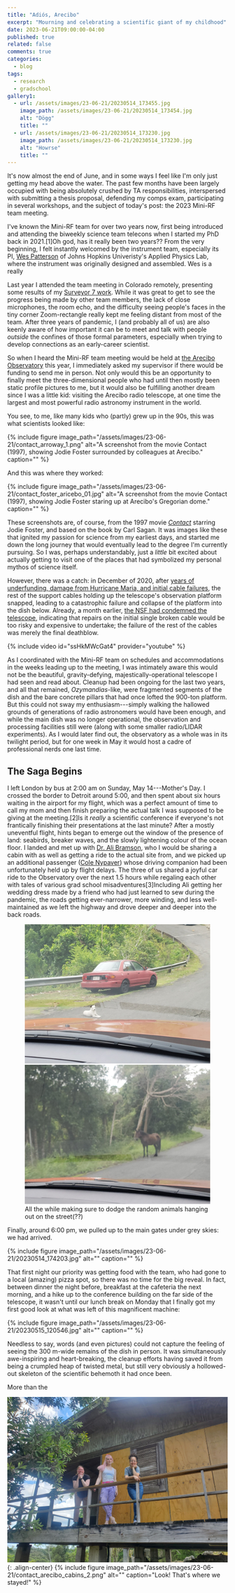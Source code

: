 ```yaml
---
title: "Adiós, Arecibo"
excerpt: "Mourning and celebrating a scientific giant of my childhood"
date: 2023-06-21T09:00:00-04:00
published: true
related: false
comments: true
categories:
  - blog
tags:
  - research
  - gradschool
gallery1:
  - url: /assets/images/23-06-21/20230514_173455.jpg
    image_path: /assets/images/23-06-21/20230514_173454.jpg
    alt: "Dögg"
    title: ""
  - url: /assets/images/23-06-21/20230514_173230.jpg
    image_path: /assets/images/23-06-21/20230514_173230.jpg
    alt: "Howrse"
    title: ""
---
```


It's now almost the end of June, and in some ways I feel like I'm only just getting my head above the water. The past few months have been largely occupied with being absolutely crushed by TA responsibilities, interspersed with submitting a thesis proposal, defending my comps exam, participating in several workshops, and the subject of today's post: the 2023 Mini-RF team meeting.

I've known the Mini-RF team for over two years now, first being introduced and attending the biweekly science team telecons when I started my PhD back in 2021.<span class="ref"><span class="refnum">[1]</span><span class="refbody">Oh god, has it really been two years??</span></span> From the very beginning, I felt instantly welcomed by the instrument team, especially its PI, [Wes Patterson](https://civspace.jhuapl.edu/people/gerald-wes-patterson) of Johns Hopkins Univeristy's Applied Physics Lab, where the instrument was originally designed and assembled. Wes is a really

Last year I attended the team meeting in Colorado remotely, presenting some results of my [Surveyor 7 work](https://baas.aas.org/pub/2022n8i316p05/release/1?readingCollection=15dae834). While it was great to get to see the progress being made by other team members, the lack of close microphones, the room echo, and the difficulty seeing people's faces in the tiny corner Zoom-rectangle really kept me feeling distant from most of the team. After three years of pandemic, I (and probably all of us) are also keenly aware of how important it can be to meet and talk with people _outside_ the confines of those formal parameters, especially when trying to develop connections as an early-career scientist.

So when I heard the Mini-RF team meeting would be held at [the Arecibo Observatory](https://www.naic.edu/ao/landing) this year, I immediately asked my supervisor if there would be funding to send me in person. Not only would this be an opportunity to finally meet the three-dimensional people who had until then mostly been static profile pictures to me, but it would also be fulfilling another dream since I was a little kid: visiting the Arecibo radio telescope, at one time the largest and most powerful radio astronomy instrument in the world.

You see, to me, like many kids who (partly) grew up in the 90s, this was what scientists looked like:

{% include figure image_path="/assets/images/23-06-21/contact_arroway_1.png" alt="A screenshot from the movie Contact (1997), showing Jodie Foster surrounded by colleagues at Arecibo." caption="" %}

And this was where they worked:

{% include figure image_path="/assets/images/23-06-21/contact_foster_aricebo_01.jpg" alt="A screenshot from the movie Contact (1997), showing Jodie Foster staring up at Arecibo's Gregorian dome." caption="" %}

These screenshots are, of course, from the 1997 movie [_Contact_](https://www.imdb.com/title/tt0118884/) starring Jodie Foster, and based on the book by Carl Sagan. It was images like these that ignited my passion for science from my earliest days, and started me down the long journey that would eventually lead to the degree I'm currently pursuing. So I was, perhaps understandably, just a _little_ bit excited about actually getting to visit one of the places that had symbolized my personal mythos of science itself.

However, there was a catch: in December of 2020, after [years of underfunding, damage from Hurricane Maria, and initial cable failures](https://www.science.org/content/article/how-famed-arecibo-telescope-fell-and-how-it-might-rise-again), the rest of the support cables holding up the telescope's observation platform snapped, leading to a catastrophic failure and collapse of the platform into the dish below. Already, a month earlier, [the NSF had condemned the telescope](https://new.nsf.gov/news/nsf-begins-planning-decommissioning-arecibo), indicating that repairs on the initial single broken cable would be too risky and expensive to undertake; the failure of the rest of the cables was merely the final deathblow.

{% include video id="ssHkMWcGat4" provider="youtube" %}

As I coordinated with the Mini-RF team on schedules and accommodations in the weeks leading up to the meeting, I was intimately aware this would not be the beautiful, gravity-defying, majestically-operational telescope I had seen and read about. Cleanup had been ongoing for the last two years, and all that remained, _Ozymandias_-like, were fragmented segments of the dish and the bare concrete pillars that had once lofted the 900-ton platform. But this could not sway my enthusiasm---simply walking the hallowed grounds of generations of radio astronomers would have been enough, and while the main dish was no longer operational, the observation and processing facilities still were (along with some smaller radio/LIDAR experiments). As I would later find out, the observatory as a whole was in its twilight period, but for one week in May it would host a cadre of professional nerds one last time.

## The Saga Begins

I left London by bus at 2:00 am on Sunday, May 14---Mother's Day. I crossed the border to Detroit around 5:00, and then spent about six hours waiting in the airport for my flight, which was a perfect amount of time to call my mom and then finish preparing the actual talk I was supposed to be giving at the meeting.<span class="ref"><span class="refnum">[2]</span><span class="refbody">Is it _really_ a scientific conference if everyone's not frantically finishing their presentations at the last minute?</span></span> After a mostly uneventful flight, hints began to emerge out the window of the presence of land: seabirds, breaker waves, and the slowly lightening colour of the ocean floor. I landed and met up with [Dr. Ali Bramson](https://www.eaps.purdue.edu/bramson/), who I would be sharing a cabin with as well as getting a ride to the actual site from, and we picked up an additional passenger ([Cole Nypaver](https://scholar.google.com/citations?user=O7z8AQUAAAAJ&hl=en)) whose driving companion had been unfortunately held up by flight delays. The three of us shared a joyful car ride to the Observatory over the next 1.5 hours while regaling each other with tales of various grad school misadventures<span class="ref"><span class="refnum">[3]</span><span class="refbody">Including Ali getting her wedding dress made by a friend who had just learned to sew during the pandemic</span></span>, the roads getting ever-narrower, more winding, and less well-maintained as we left the highway and drove deeper and deeper into the back roads. 

<figure class="half">
    <a href="/assets/images/23-06-21/20230514_173455.jpg"><img src="/assets/images/23-06-21/20230514_173455.jpg" alt="Dögg" title="Dögg"></a>
    <a href="/assets/images/23-06-21/20230514_173230.jpg"><img src="/assets/images/23-06-21/20230514_173230.jpg" alt="Howrse" title="Howrse"></a>
    <figcaption>All the while making sure to dodge the random animals hanging out on the street(??)</figcaption>
</figure>

Finally, around 6:00 pm, we pulled up to the main gates under grey skies: we had arrived.

{% include figure image_path="/assets/images/23-06-21/20230514_174203.jpg" alt="" caption="" %}

That first night our priority was getting food with the team, who had gone to a local (amazing) pizza spot, so there was no time for the big reveal. In fact, between dinner the night before, breakfast at the cafeteria the next morning, and a hike up to the conference building on the far side of the telescope, it wasn't until our lunch break on Monday that I finally got my first good look at what was left of this magnificent machine:

{% include figure image_path="/assets/images/23-06-21/20230515_120546.jpg" alt="" caption="" %}

Needless to say, words (and even pictures) could not capture the feeling of seeing the 300 m-wide remains of the dish in person. It was simultaneously awe-inspiring and heart-breaking, the cleanup efforts having saved it from being a crumpled heap of twisted metal, but still very obviously a hollowed-out skeleton of the scientific behemoth it had once been.

More than the 



![image-center](/assets/images/23-06-21/20230520_122018-01.jpeg){: .align-center}
{% include figure image_path="/assets/images/23-06-21/contact_arecibo_cabins_2.png" alt="" caption="Look! That's where we stayed!" %}


